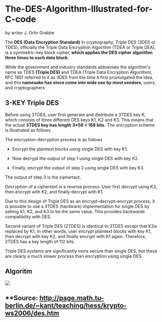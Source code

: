 # The-DES-Algorithm-Illustrated-for-C-code

by writer J. Orlin Grabbe

The **DES (Data Encryption Standard)** In cryptography, Triple DES (3DES or TDES), officially the Triple Data Encryption Algorithm (TDEA or Triple DEA), is a symmetric-key block cipher, **which applies the DES cipher algorithm three times to each data block.**

While the government and industry standards abbreviate the algorithm's name as TDES **(Triple DES)** and TDEA (Triple Data Encryption Algorithm), RFC 1851 referred to it as 3DES from the time it first promulgated the idea, and this **namesake has since come into wide use by most vendors**, users, and cryptographers

## **3-KEY Triple DES**

Before using 3TDES, user first generate and distribute a 3TDES key K, which consists of three different DES keys K1, K2 and K3. This means that the actual **3TDES key has length 3×56 = 168 bits.** The encryption scheme is illustrated as follows

The encryption-decryption process is as follows

- Encrypt the plaintext blocks using single DES with key K1.

- Now decrypt the output of step 1 using single DES with key K2.

- Finally, encrypt the output of step 2 using single DES with key K3.

The output of step 3 is the ciphertext.

Decryption of a ciphertext is a reverse process. User first decrypt using K3, then encrypt with K2, and finally decrypt with K1.

Due to this design of Triple DES as an encrypt–decrypt–encrypt process, it is possible to use a 3TDES (hardware) implementation for single DES by setting K1, K2, and K3 to be the same value. This provides backwards compatibility with DES.

Second variant of Triple DES (2TDES) is identical to 3TDES except that K3is replaced by K1. In other words, user encrypt plaintext blocks with key K1, then decrypt with key K2, and finally encrypt with K1 again. Therefore, 2TDES has a key length of 112 bits.

Triple DES systems are significantly more secure than single DES, but these are clearly a much slower process than encryption using single DES.

## **Algoritm**

![](https://www.tutorialspoint.com/cryptography/images/encryption_scheme.jpg)

## \*\*Source: http://page.math.tu-berlin.de/~kant/teaching/hess/krypto-ws2006/des.htm
